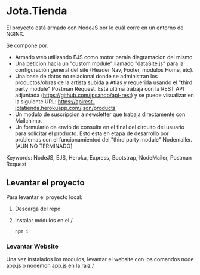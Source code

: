 # Jota.Tienda
El proyecto está armado con NodeJS por lo cuál corre en un entorno de NGINX.

Se compone por:

* Armado web utilizando EJS como motor parala diagramacion del mismo.
* Una peticion hacia un "custom module" llamado "dataSite.js" para la configuración general del site (Header Nav, Footer, modulos Home, etc).
* Una base de datos no relacional donde se administran los productos/obras de la artista subida a Atlas y requerida usando el "third party module" Postman Request. Esta ultima trabaja con la REST API adjuntada (https://github.com/jpsando/api-rest) y se puede visualizar en la siguiente URL: https://apirest-jotatienda.herokuapp.com/json/products
* Un modulo de suscripcion a newsletter que trabaja directamente con Mailchimp.
* Un formulario de envio de consulta en el final del circuito del usuario para solicitar el producto. Esto esta en etapa de desarrollo por problemas con el funcionamientod del "third party module" Nodemailer. [AUN NO TERMINADO]

Keywords: NodeJS, EJS, Heroku, Express, Bootstrap, NodeMailer, Postman Request

## Levantar el proyecto
Para levantar el proyecto local:

1. Descarga del repo

2. Instalar módulos en el / 

    ```
    npm i
    ```
  
### Levantar Website
Una vez instalados los modulos, levantar el website con los comandos node app.js o nodemon app.js en la raiz /
